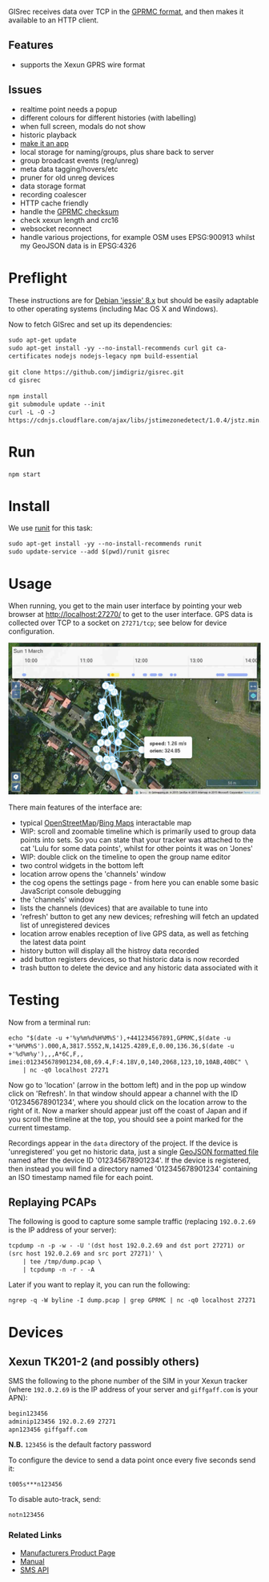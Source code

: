 GISrec receives data over TCP in the [GPRMC format](http://aprs.gids.nl/nmea/#rmc), and then makes it available to an HTTP client.

## Features

 * supports the Xexun GPRS wire format

## Issues

 * realtime point needs a popup
 * different colours for different histories (with labelling)
 * when full screen, modals do not show
 * historic playback
 * [make it an app](http://www.html5rocks.com/en/mobile/fullscreen/)
 * local storage for naming/groups, plus share back to server
 * group broadcast events (reg/unreg)
 * meta data tagging/hovers/etc
 * pruner for old unreg devices
 * data storage format
  * recording coalescer
  * HTTP cache friendly
 * handle the [GPRMC checksum](http://www.tigoe.com/pcomp/code/Processing/127/)
 * check xexun length and crc16
 * websocket reconnect
 * handle various projections, for example OSM uses EPSG:900913 whilst my GeoJSON data is in EPSG:4326

# Preflight

These instructions are for [Debian 'jessie' 8.x](https://www.debian.org/) but should be easily adaptable to other operating systems (including Mac OS X and Windows).

Now to fetch GISrec and set up its dependencies:

    sudo apt-get update
    sudo apt-get install -yy --no-install-recommends curl git ca-certificates nodejs nodejs-legacy npm build-essential
    
    git clone https://github.com/jimdigriz/gisrec.git
    cd gisrec
    
    npm install
    git submodule update --init
    curl -L -O -J https://cdnjs.cloudflare.com/ajax/libs/jstimezonedetect/1.0.4/jstz.min.js

# Run

    npm start

# Install

We use [runit](http://www.mikeperham.com/2014/07/07/use-runit/) for this task:

    sudo apt-get install -yy --no-install-recommends runit
    sudo update-service --add $(pwd)/runit gisrec

# Usage

When running, you get to the main user interface by pointing your web browser at [http://localhost:27270/](http://localhost:27270/) to get to the user interface.  GPS data is collected over TCP to a socket on `27271/tcp`; see below for device configuration.

![Screenshot of GISrec in action](screenshot.jpeg "Screenshot of GISrec in action")

There main features of the interface are:

 * typical [OpenStreetMap](http://www.openstreetmap.org/)/[Bing Maps](https://www.bingmapsportal.com/) interactable map
 * WIP: scroll and zoomable timeline which is primarily used to group data points into sets.  So you can state that your tracker was attached to the cat 'Lulu for some data points', whilst for other points it was on 'Jones'
 * WIP: double click on the timeline to open the group name editor
 * two control widgets in the bottom left
  * location arrow opens the 'channels' window
  * the cog opens the settings page - from here you can enable some basic JavaScript console debugging
 * the 'channels' window
  * lists the channels (devices) that are available to tune into
  * 'refresh' button to get any new devices; refreshing will fetch an updated list of unregistered devices
  * location arrow enables reception of live GPS data, as well as fetching the latest data point
  * history button will display all the histroy data recorded
  * add button registers devices, so that historic data is now recorded
  * trash button to delete the device and any historic data associated with it

# Testing

Now from a terminal run:

    echo "$(date -u +'%y%m%d%H%M%S'),+441234567891,GPRMC,$(date -u +'%H%M%S').000,A,3817.5552,N,14125.4289,E,0.00,136.36,$(date -u +'%d%m%y'),,,A*6C,F,, imei:012345678901234,08,69.4,F:4.18V,0,140,2068,123,10,10AB,40BC" \
    	| nc -q0 localhost 27271

Now go to 'location' (arrow in the bottom left) and in the pop up window click on 'Refresh'.  In that window should appear a channel with the ID '012345678901234', where you should click on the location arrow to the right of it.  Now a marker should appear just off the coast of Japan and if you scroll the timeline at the top, you should see a point marked for the current timestamp.

Recordings appear in the `data` directory of the project.  If the device is 'unregistered' you get no historic data, just a single [GeoJSON formatted file](http://geojson.org/) named after the device ID '012345678901234'.  If the device is registered, then instead you will find a directory named '012345678901234' containing an ISO timestamp named file for each point.

## Replaying PCAPs

The following is good to capture some sample traffic (replacing `192.0.2.69` is the IP address of your server):

    tcpdump -n -p -w - -U '(dst host 192.0.2.69 and dst port 27271) or (src host 192.0.2.69 and src port 27271)' \
    	| tee /tmp/dump.pcap \
    	| tcpdump -n -r - -A

Later if you want to replay it, you can run the following:

    ngrep -q -W byline -I dump.pcap | grep GPRMC | nc -q0 localhost 27271

# Devices

## Xexun TK201-2 (and possibly others)

SMS the following to the phone number of the SIM in your Xexun tracker (where `192.0.2.69` is the IP address of your server and `giffgaff.com` is your APN):

    begin123456
    adminip123456 192.0.2.69 27271
    apn123456 giffgaff.com

**N.B.** `123456` is the default factory password

To configure the device to send a data point once every five seconds send it:

    t005s***n123456

To disable auto-track, send:

    notn123456

### Related Links

  * [Manufacturers Product Page](http://www.gpstrackerchina.com/p131-GPS-Portable-Tracker-TK201-2/)
  * [Manual](http://www.jimsgpstracker.com/manual/tk201-user-manual.pdf)
   * [SMS API](http://g-homeserver.com/attachments/harley-davidson/1653d1361528231-harley-g-5-alarmanlage-mit-gps-ortung-tracker-tracking-software-xt-009-user-manual.pdf)
